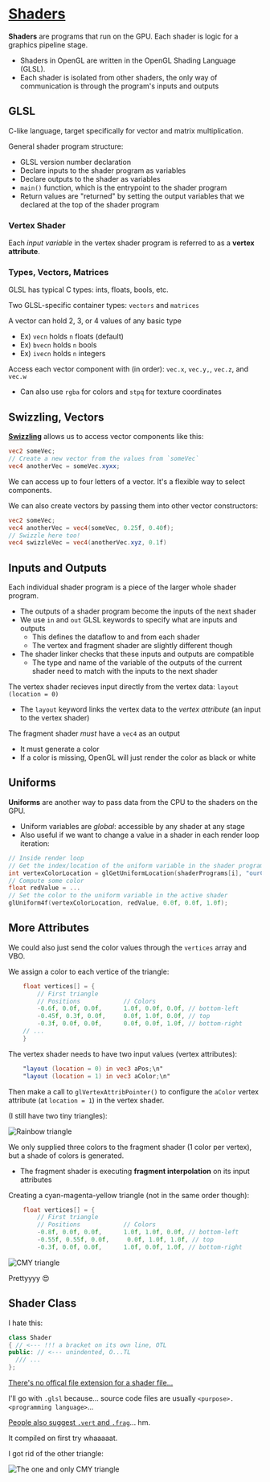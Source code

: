 # [Shaders](https://learnopengl.com/Getting-started/Shaders)

**Shaders** are programs that run on the GPU. Each shader is logic for a graphics pipeline stage.
* Shaders in OpenGL are written in the OpenGL Shading Language (GLSL).
* Each shader is isolated from other shaders, the only way of communication is through the program's inputs and outputs

## GLSL
C-like language, target specifically for vector and matrix multiplication.

General shader program structure:
* GLSL version number declaration
* Declare inputs to the shader program as variables
* Declare outputs to the shader as variables
* `main()` function, which is the entrypoint to the shader program
* Return values are "returned" by setting the output variables that we declared at the top of the shader program

### Vertex Shader
Each *input variable* in the vertex shader program is referred to as a **vertex attribute**.

### Types, Vectors, Matrices
GLSL has typical C types: ints, floats, bools, etc.

Two GLSL-specific container types: `vectors` and `matrices`

A vector can hold 2, 3, or 4 values of any basic type
* Ex) `vecn` holds `n` floats (default)
* Ex) `bvecn` holds `n` bools
* Ex) `ivecn` holds `n` integers

Access each vector component with (in order): `vec.x`, `vec.y,`, `vec.z`, and `vec.w`
* Can also use `rgba` for colors and `stpq` for texture coordinates

## Swizzling, Vectors

[**Swizzling**](https://en.wikipedia.org/wiki/Swizzling_(computer_graphics)) allows us to access vector components like this:

```glsl
vec2 someVec;
// Create a new vector from the values from `someVec`
vec4 anotherVec = someVec.xyxx;
```
We can access up to four letters of a vector. It's a flexible way to select components.

We can also create vectors by passing them into other vector constructors:

```glsl
vec2 someVec;
vec4 anotherVec = vec4(someVec, 0.25f, 0.40f);
// Swizzle here too!
vec4 swizzleVec = vec4(anotherVec.xyz, 0.1f)
```

## Inputs and Outputs

Each individual shader program is a piece of the larger whole shader program.
* The outputs of a shader program become the inputs of the next shader
* We use `in` and `out` GLSL keywords to specify what are inputs and outputs
  * This defines the dataflow to and from each shader
  * The vertex and fragment shader are slightly different though
* The shader linker checks that these inputs and outputs are compatible
  * The type and name of the variable of the outputs of the current shader need to match with the inputs to the next shader

The vertex shader recieves input directly from the vertex data: `layout (location = 0)`
* The `layout` keyword links the vertex data to the *vertex attribute* (an input to the vertex shader)

The fragment shader *must* have a `vec4` as an output
* It must generate a color
* If a color is missing, OpenGL will just render the color as black or white

## Uniforms

**Uniforms** are another way to pass data from the CPU to the shaders on the GPU.
* Uniform variables are *global*: accessible by any shader at any stage
* Also useful if we want to change a value in a shader in each render loop iteration:
```cpp
// Inside render loop
// Get the index/location of the uniform variable in the shader program
int vertexColorLocation = glGetUniformLocation(shaderPrograms[i], "ourColor");
// Compute some color
float redValue = ...
// Set the color to the uniform variable in the active shader
glUniform4f(vertexColorLocation, redValue, 0.0f, 0.0f, 1.0f);
```

## More Attributes

We could also just send the color values through the `vertices` array and VBO.

We assign a color to each vertice of the triangle:
```cpp
    float vertices[] = {
        // First triangle
        // Positions            // Colors
        -0.6f, 0.0f, 0.0f,      1.0f, 0.0f, 0.0f, // bottom-left
        -0.45f, 0.3f, 0.0f,     0.0f, 1.0f, 0.0f, // top
        -0.3f, 0.0f, 0.0f,      0.0f, 0.0f, 1.0f, // bottom-right
    // ...
    }
```

The vertex shader needs to have two input values (vertex attributes):
```glsl
    "layout (location = 0) in vec3 aPos;\n"
    "layout (location = 1) in vec3 aColor;\n"
```

Then make a call to `glVertexAttribPointer()` to configure the `aColor` vertex attribute (at `location = 1`) in the vertex shader.

(I still have two tiny triangles):

![Rainbow triangle](images/rainbow-triangle.png)

We only supplied three colors to the fragment shader (1 color per vertex), but a shade of colors is generated.
* The fragment shader is executing **fragment interpolation** on its input attributes

Creating a cyan-magenta-yellow triangle (not in the same order though):
```cpp
    float vertices[] = {
        // First triangle
        // Positions            // Colors
        -0.8f, 0.0f, 0.0f,      1.0f, 1.0f, 0.0f, // bottom-left
        -0.55f, 0.55f, 0.0f,     0.0f, 1.0f, 1.0f, // top
        -0.3f, 0.0f, 0.0f,      1.0f, 0.0f, 1.0f, // bottom-right
```

![CMY triangle](images/cmy-triangle.png)

Prettyyyy 😍

## Shader Class

I hate this:
```cpp
class Shader
{ // <--- !!! a bracket on its own line, OTL
public: // <--- unindented, O...TL
  /// ...
};
```

[There's no offical file extension for a shader file...](https://www.reddit.com/r/opengl/comments/n2q0xn/preferred_file_extensions_for_shaders/)

I'll go with `.glsl` because... source code files are usually `<purpose>.<programming language>`...

[People also suggest `.vert` and `.frag`](https://stackoverflow.com/questions/6432838/what-is-the-correct-file-extension-for-glsl-shaders)... hm.

It compiled on first try whaaaaat.

I got rid of the other triangle:

![The one and only CMY triangle](images/one-cmy-triangle.png)
